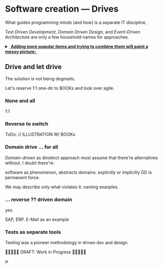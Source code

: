 # Software creation &mdash; Drives

What guides programming minds (and how) is a separate IT discipline.

_Test Driven Development_, _Domain Driven Design_, and _Event-Driven Architecture_ are only a few household names for approaches.

<details><summary><ins>&nbsp;<b>Adding more popular items and trying to combine them will paint a messy picture:</b>&nbsp;</ins></summary>
&nbsp;
  
<picture><img alt="&thinsp;&nbsp;&nbsp;Combinational mess of drives and driven" src="../../../_rsc/_img/illus/AllDrives.jpg"/></picture>

\___________
</details>

## Drive and let drive

The solution is not being dogmatic.

Let's reserve 1:1 one-dir to BOOKs and look over agile.

### None and all

1:1

### Reverse to switch

ToDo: // ILLUSTRATION W/ BOOKs

###  Domain drive ... for all

_Domain-driven_ as dinstinct approach must assume that there're alternatives without. I doubt there're.

software as phenomenon, abstracts domains. explicitly or implicitly DD is permanent force.

We may describe only what violates it: naming exanples.

### ... reverse ?? driven domain

yes. 

SAP, ERP. E-Mail as an example

### Tests as separate tools

Testing was a pioneer methodology in driven dev and design.

🚧🚧🚧🚧🚧 DRAFT: Work in Progress 🚧🚧🚧🚧🚧

🔚
